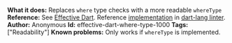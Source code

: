 **What it does:** Replaces `where` type checks with a more readable `whereType`
**Reference:** See [Effective Dart](https://v1-dartlang-org.firebaseapp.com/guides/language/effective-dart/usage#dont-use-length-to-see-if-a-collection-is-empty). Reference [implementation](https://github.com/dart-lang/linter/blob/master/lib/src/rules/prefer_is_empty.dart) in [dart-lang linter](https://github.com/dart-lang/linter).
**Author:** Anonymous
**Id:** effective-dart-where-type-1000
**Tags:** ["Readability"]
**Known problems:** Only works if `whereType` is implemented.
